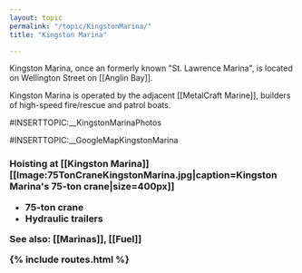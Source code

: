 ```yaml
---
layout: topic
permalink: "/topic/KingstonMarina/"
title: "Kingston Marina"

---
```


Kingston Marina, once an formerly known "St. Lawrence Marina", is located on Wellington Street on [[Anglin Bay]].

Kingston Marina is operated by the adjacent [[MetalCraft Marine]], builders of high-speed fire/rescue and patrol boats.

<a name="photos"></a>#INSERTTOPIC:__KingstonMarinaPhotos

<a name="map"></a>
#INSERTTOPIC:__GoogleMapKingstonMarina

<a name="crane"></a>
<h3>Hoisting at [[Kingston Marina]]
[[Image:75TonCraneKingstonMarina.jpg|caption=Kingston Marina's 75-ton crane|size=400px]]

<ul>
<li> 75-ton crane
<li> Hydraulic trailers
</ul>

<a name="seealso"></a>

See also: [[Marinas]], [[Fuel]]

{% include routes.html %}
